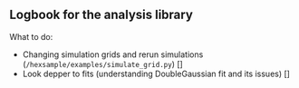 
## Logbook for the analysis library

What to do:
- Changing simulation grids and rerun simulations (`/hexsample/examples/simulate_grid.py`) []
- Look depper to fits (understanding DoubleGaussian fit and its issues) []